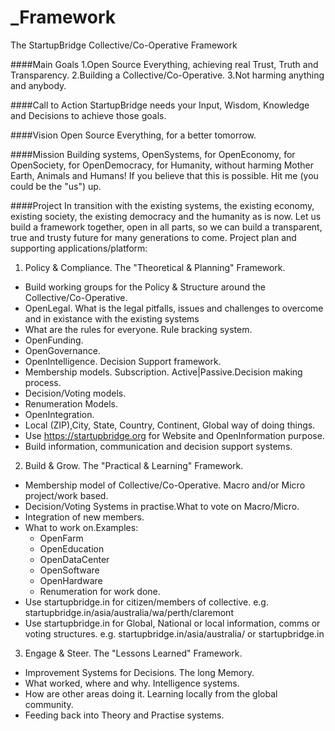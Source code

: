 # _Framework
The StartupBridge Collective/Co-Operative Framework

####Main Goals
1.Open Source Everything, achieving real Trust, Truth and Transparency.
2.Building a Collective/Co-Operative.
3.Not harming anything and anybody.

####Call to Action
StartupBridge needs your Input, Wisdom, Knowledge and Decisions to achieve those goals.

####Vision
Open Source Everything, for a better tomorrow.

####Mission
Building systems, OpenSystems, for OpenEconomy, for OpenSociety, for OpenDemocracy, for Humanity, without harming Mother Earth, Animals and Humans! If you believe that this is possible. Hit me (you could be the "us") up.

####Project
In transition with the existing systems, the existing economy, existing society, the existing democracy and the humanity as is now. Let us build a framework together, open in all parts, so we can build a transparent, true and trusty future for many generations to come.
Project plan and supporting applications/platform:

1. Policy & Compliance. The "Theoretical & Planning" Framework.
 * Build working groups for the Policy & Structure around the Collective/Co-Operative.
 * OpenLegal. What is the legal pitfalls, issues and challenges to overcome and in existance with the existing systems
 * What are the rules for everyone. Rule bracking system.
 * OpenFunding.
 * OpenGovernance.
 * OpenIntelligence. Decision Support framework.
 * Membership models. Subscription. Active|Passive.Decision making process.
 * Decision/Voting models.
 * Renumeration Models.
 * OpenIntegration.
 * Local (ZIP),City, State, Country, Continent, Global way of doing things.
 * Use https://startupbridge.org for Website and OpenInformation purpose.
 * Build information, communication and decision support systems.

2. ​Build & Grow. The "Practical & Learning" Framework.
  * Membership model of Collective/​​Co-Operative. Macro and/or Micro project/work based.
  * Decision/Voting Systems in practise.What to vote on Macro/Micro.
  * Integration of new members.
  * What to work on.Examples:
     * OpenFarm
     * OpenEducation
     * OpenDataCenter
     * OpenSoftware
     * OpenHardware
     * Renumeration for work done.
  * Use startupbridge.in for citizen/members of collective. e.g. startupbridge.in/asia/australia/wa/perth/claremont
  * Use startupbridge.in for Global, National or local information, comms or voting structures.  e.g. startupbridge.in/asia/australia/ or startupbridge.in

3. Engage & Steer. The "Lessons Learned" Framework.
  * Improvement Systems for Decisions. The long Memory.
  * What worked, where and why. Intelligence systems.
  * How are other areas doing it. Learning locally from the global community.
  * Feeding back into Theory and Practise systems.
